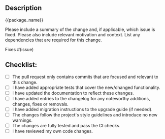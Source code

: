 ## Description

{{package_name}}

Please include a summary of the change and, if applicable, which issue is fixed.
Please also include relevant motivation and context.
List any dependencies that are required for this change.

Fixes #(issue) <!--- Replace `(issue)` with the issue number fixed by this pull request. If this PR does not fix an issue, please remove this line. -->

## Checklist:

<!---
This checklist serves as a reminder of a couple of things that ensure your pull request will be merged swiftly.
-->

- [ ] The pull request only contains commits that are focused and relevant to this change.
- [ ] I have added appropriate tests that cover the new/changed functionality.
- [ ] I have updated the documentation to reflect these changes.
- [ ] I have added entries to the changelog for any noteworthy additions, changes, fixes or removals.
- [ ] I have added migration instructions to the upgrade guide (if needed).
- [ ] The changes follow the project's style guidelines and introduce no new warnings.
- [ ] The changes are fully tested and pass the CI checks.
- [ ] I have reviewed my own code changes.
